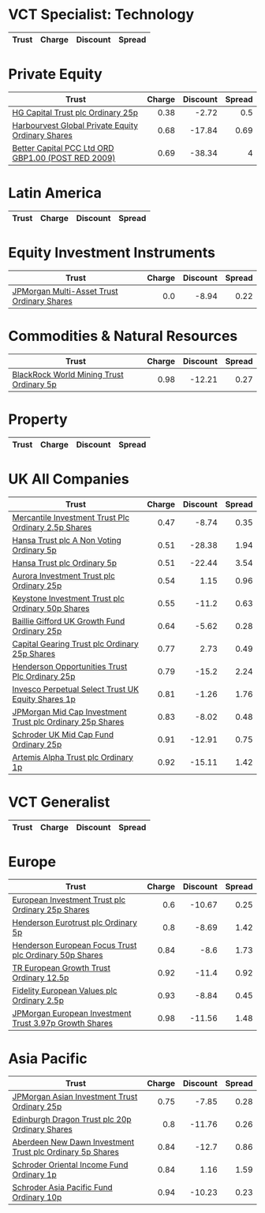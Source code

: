 # VCT Specialist: Technology
| Trust | Charge | Discount | Spread |
| ----- | ------:| --------:| ------:|
# Private Equity
| Trust | Charge | Discount | Spread |
| ----- | ------:| --------:| ------:|
|[HG Capital Trust plc Ordinary 25p](https://www.hl.co.uk/shares/shares-search-results/0392105 "Link")|0.38|-2.72|0.5|
|[Harbourvest Global Private Equity Ordinary Shares](https://www.hl.co.uk/shares/shares-search-results/BR30MJ8 "Link")|0.68|-17.84|0.69|
|[Better Capital PCC Ltd ORD GBP1.00 (POST RED 2009)](https://www.hl.co.uk/shares/shares-search-results/BYXP9G8 "Link")|0.69|-38.34|4|
# Latin America
| Trust | Charge | Discount | Spread |
| ----- | ------:| --------:| ------:|
# Equity Investment Instruments
| Trust | Charge | Discount | Spread |
| ----- | ------:| --------:| ------:|
|[JPMorgan Multi-Asset Trust Ordinary Shares](https://www.hl.co.uk/shares/shares-search-results/BFWJJT1 "Link")|0.0|-8.94|0.22|
# Commodities & Natural Resources
| Trust | Charge | Discount | Spread |
| ----- | ------:| --------:| ------:|
|[BlackRock World Mining Trust Ordinary 5p](https://www.hl.co.uk/shares/shares-search-results/0577485 "Link")|0.98|-12.21|0.27|
# Property
| Trust | Charge | Discount | Spread |
| ----- | ------:| --------:| ------:|
# UK All Companies
| Trust | Charge | Discount | Spread |
| ----- | ------:| --------:| ------:|
|[Mercantile Investment Trust Plc Ordinary 2.5p Shares](https://www.hl.co.uk/shares/shares-search-results/BF4JDH5 "Link")|0.47|-8.74|0.35|
|[Hansa Trust plc A Non Voting Ordinary 5p](https://www.hl.co.uk/shares/shares-search-results/0787983 "Link")|0.51|-28.38|1.94|
|[Hansa Trust plc Ordinary 5p](https://www.hl.co.uk/shares/shares-search-results/0787972 "Link")|0.51|-22.44|3.54|
|[Aurora Investment Trust plc Ordinary 25p](https://www.hl.co.uk/shares/shares-search-results/0063326 "Link")|0.54|1.15|0.96|
|[Keystone Investment Trust plc Ordinary 50p Shares](https://www.hl.co.uk/shares/shares-search-results/0491206 "Link")|0.55|-11.2|0.63|
|[Baillie Gifford UK Growth Fund Ordinary 25p](https://www.hl.co.uk/shares/shares-search-results/0791348 "Link")|0.64|-5.62|0.28|
|[Capital Gearing Trust plc Ordinary 25p Shares](https://www.hl.co.uk/shares/shares-search-results/0173861 "Link")|0.77|2.73|0.49|
|[Henderson Opportunities Trust Plc Ordinary 25p](https://www.hl.co.uk/shares/shares-search-results/0853657 "Link")|0.79|-15.2|2.24|
|[Invesco Perpetual Select Trust UK Equity Shares 1p](https://www.hl.co.uk/shares/shares-search-results/B1DPVL6 "Link")|0.81|-1.26|1.76|
|[JPMorgan Mid Cap Investment Trust plc Ordinary 25p Shares](https://www.hl.co.uk/shares/shares-search-results/0235761 "Link")|0.83|-8.02|0.48|
|[Schroder UK Mid Cap Fund Ordinary 25p](https://www.hl.co.uk/shares/shares-search-results/0610841 "Link")|0.91|-12.91|0.75|
|[Artemis Alpha Trust plc Ordinary 1p](https://www.hl.co.uk/shares/shares-search-results/0435594 "Link")|0.92|-15.11|1.42|
# VCT Generalist
| Trust | Charge | Discount | Spread |
| ----- | ------:| --------:| ------:|
# Europe
| Trust | Charge | Discount | Spread |
| ----- | ------:| --------:| ------:|
|[European Investment Trust plc Ordinary 25p Shares](https://www.hl.co.uk/shares/shares-search-results/0329501 "Link")|0.6|-10.67|0.25|
|[Henderson Eurotrust plc Ordinary 5p](https://www.hl.co.uk/shares/shares-search-results/0419929 "Link")|0.8|-8.69|1.42|
|[Henderson European Focus Trust plc Ordinary 50p Shares](https://www.hl.co.uk/shares/shares-search-results/0526885 "Link")|0.84|-8.6|1.73|
|[TR European Growth Trust Ordinary 12.5p](https://www.hl.co.uk/shares/shares-search-results/0906692 "Link")|0.92|-11.4|0.92|
|[Fidelity European Values plc Ordinary 2.5p](https://www.hl.co.uk/shares/shares-search-results/BK1PKQ9 "Link")|0.93|-8.84|0.45|
|[JPMorgan European Investment Trust 3.97p Growth Shares](https://www.hl.co.uk/shares/shares-search-results/B18JK16 "Link")|0.98|-11.56|1.48|
# Asia Pacific
| Trust | Charge | Discount | Spread |
| ----- | ------:| --------:| ------:|
|[JPMorgan Asian Investment Trust Ordinary 25p](https://www.hl.co.uk/shares/shares-search-results/0132077 "Link")|0.75|-7.85|0.28|
|[Edinburgh Dragon Trust plc 20p Ordinary Shares](https://www.hl.co.uk/shares/shares-search-results/0294502 "Link")|0.8|-11.76|0.26|
|[Aberdeen New Dawn Investment Trust plc Ordinary 5p Shares](https://www.hl.co.uk/shares/shares-search-results/BBM56V2 "Link")|0.84|-12.7|0.86|
|[Schroder Oriental Income Fund Ordinary 1p](https://www.hl.co.uk/shares/shares-search-results/B0CRWN5 "Link")|0.84|1.16|1.59|
|[Schroder Asia Pacific Fund Ordinary 10p](https://www.hl.co.uk/shares/shares-search-results/0791887 "Link")|0.94|-10.23|0.23|
